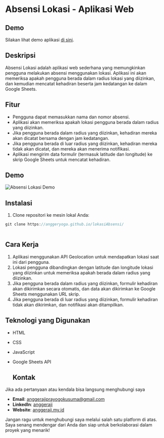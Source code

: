 # Absensi Lokasi - Aplikasi Web
## Demo

Silakan lihat demo aplikasi [di sini](https://anggeryoga.github.io/lokasiAbsensi/).


## Deskripsi

Absensi Lokasi adalah aplikasi web sederhana yang memungkinkan pengguna melakukan absensi menggunakan lokasi. Aplikasi ini akan memeriksa apakah pengguna berada dalam radius lokasi yang diizinkan, dan kemudian mencatat kehadiran beserta jam kedatangan ke dalam Google Sheets.

## Fitur

- Pengguna dapat memasukkan nama dan nomor absensi.
- Aplikasi akan memeriksa apakah lokasi pengguna berada dalam radius yang diizinkan.
- Jika pengguna berada dalam radius yang diizinkan, kehadiran mereka akan dicatat bersama dengan jam kedatangan.
- Jika pengguna berada di luar radius yang diizinkan, kehadiran mereka tidak akan dicatat, dan mereka akan menerima notifikasi.
- Aplikasi mengirim data formulir (termasuk latitude dan longitude) ke skrip Google Sheets untuk mencatat kehadiran.

## Demo

![Absensi Lokasi Demo](demo.gif)

## Instalasi

1. Clone repositori ke mesin lokal Anda:

```javascript
git clone https://anggeryoga.github.io/lokasiAbsensi/
 
```
## Cara Kerja
1. Aplikasi menggunakan API Geolocation untuk mendapatkan lokasi saat ini dari pengguna.
2. Lokasi pengguna dibandingkan dengan latitude dan longitude lokasi yang diizinkan untuk memeriksa apakah berada dalam radius yang diizinkan.
3. Jika pengguna berada dalam radius yang diizinkan, formulir kehadiran akan dikirimkan secara otomatis, dan data akan dikirimkan ke Google Sheets menggunakan URL skrip.
4. Jika pengguna berada di luar radius yang diizinkan, formulir kehadiran tidak akan dikirimkan, dan notifikasi akan ditampilkan.

## Teknologi yang Digunakan
- HTML
- CSS
- JavaScript
- Google Sheets API

  ## Kontak
Jika ada pertanyaan atau kendala bisa langsung menghubungi saya 

- **Email**: [anggerajiprayogokusuma@gmail.com](mailto:anggerajiprayogokusuma@gmail.com)
- **LinkedIn**: [anggeraji](https://www.linkedin.com/in/anggeraji)
- **Website**: [anggeraji.my.id](https://www.anggeraji.my.id)

Jangan ragu untuk menghubungi saya melalui salah satu platform di atas. Saya senang mendengar dari Anda dan siap untuk berkolaborasi dalam proyek yang menarik!
